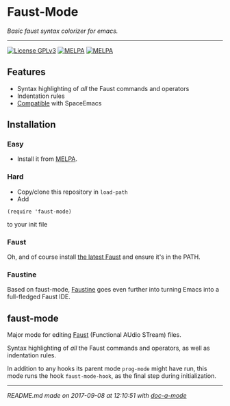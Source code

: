 # Faust-Mode
 *Basic faust syntax colorizer for emacs.*
___
[![License GPLv3](https://img.shields.io/badge/license-GPL_v3-green.svg)](http://www.gnu.org/licenses/gpl-3.0.html) [![MELPA](https://melpa.org/packages/faust-mode-badge.svg)](https://melpa.org/#/faust-mode) [![MELPA](https://stable.melpa.org/packages/faust-mode-badge.svg)](https://melpa.org/#/faust-mode) 


## Features

- Syntax highlighting of *all* the Faust commands and operators
- Indentation rules
- [Compatible](https://github.com/syl20bnr/spacemacs/tree/develop/layers/%2Blang/faust) with SpaceEmacs

## Installation

### Easy

- Install it from [MELPA](https://melpa.org).

### Hard

- Copy/clone this repository in `load-path`
- Add
```elisp
(require 'faust-mode)
```
to your init file

### Faust

Oh, and of course install [the latest
Faust](http://faust.grame.fr/download/) and ensure it's in the
PATH.

### Faustine

Based on faust-mode, [Faustine](https://bitbucket.org/yassinphilip/faustine) goes even further into turning Emacs into a full-fledged Faust IDE.

## faust-mode
Major mode for editing
[Faust](http://faust.grame.fr) (Functional AUdio STream) files.

Syntax highlighting of *all* the Faust commands and operators, as
well as indentation rules.

In addition to any hooks its parent mode `prog-mode` might have run,
this mode runs the hook `faust-mode-hook`, as the final step
during initialization.


___
*README.md made on 2017-09-08 at 12:10:51 with [doc-a-mode](https://bitbucket.org/yassinphilip/doc-a-mode)*